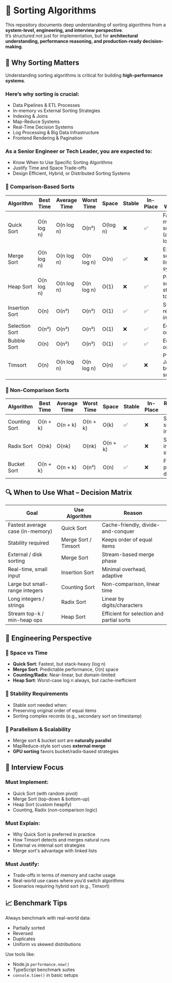 # 🔁 Sorting Algorithms

This repository documents deep understanding of sorting algorithms from a **system-level, engineering, and interview perspective**.  
It’s structured not just for implementation, but for **architectural understanding, performance reasoning, and production-ready decision-making**.


## 🎯 Why Sorting Matters

Understanding sorting algorithms is critical for building **high-performance systems**.

### Here’s why sorting is crucial:

- Data Pipelines & ETL Processes
- In-memory vs External Sorting Strategies
- Indexing & Joins
- Map-Reduce Systems
- Real-Time Decision Systems
- Log Processing & Big Data Infrastructure
- Frontend Rendering & Pagination

### As a Senior Engineer or Tech Leader, you are expected to:

- Know When to Use Specific Sorting Algorithms
- Justify Time and Space Trade-offs
- Design Efficient, Hybrid, or Distributed Sorting Systems


### 🔹 Comparison-Based Sorts

| Algorithm      | Best Time    | Average Time | Worst Time   | Space    | Stable | In-Place | Real-World Use                             |
| -------------- | ------------ | ------------ | ------------ | -------- | ------ | -------- | ------------------------------------------ |
| Quick Sort     | O(n log n)   | O(n log n)   | O(n²)        | O(log n) | ❌     | ✅       | Fast in-memory sort (arrays, logs)         |
| Merge Sort     | O(n log n)   | O(n log n)   | O(n log n)   | O(n)     | ✅     | ❌       | External sort (linked lists, file systems) |
| Heap Sort      | O(n log n)   | O(n log n)   | O(n log n)   | O(1)     | ❌     | ✅       | Priority scheduling, streaming top-k       |
| Insertion Sort | O(n)         | O(n²)        | O(n²)        | O(1)     | ✅     | ✅       | Small data, real-time insertions           |
| Selection Sort | O(n²)        | O(n²)        | O(n²)        | O(1)     | ❌     | ✅       | Educational only                           |
| Bubble Sort    | O(n)         | O(n²)        | O(n²)        | O(1)     | ✅     | ✅       | Educational only                           |
| Timsort        | O(n)         | O(n log n)   | O(n log n)   | O(n)     | ✅     | ❌       | Python, Java, JS built-in sort             |


### 🔹 Non-Comparison Sorts

| Algorithm         | Best Time    | Average Time  | Worst Time    | Space    | Stable | In-Place | Real-World Use               |
| ----------------- | ------------ | ------------- | ------------- | -------- | ------ | -------- | ---------------------------- |
| Counting Sort     | O(n + k)     | O(n + k)      | O(n + k)      | O(k)     | ✅     | ❌       | Sorting small-range integers |
| Radix Sort        | O(nk)        | O(nk)         | O(nk)         | O(n + k) | ✅     | ❌       | Sorting integers, strings    |
| Bucket Sort       | O(n + k)     | O(n + k)      | O(n²)         | O(n)     | ✅     | ❌       | Floating-point distributions |


## 🔍 When to Use What – Decision Matrix

| Goal                             | Use Algorithm        | Reason                                    |
| -------------------------------- | -------------------- | ----------------------------------------- |
| Fastest average case (in-memory) | Quick Sort           | Cache-friendly, divide-and-conquer        |
| Stability required               | Merge Sort / Timsort | Keeps order of equal items                |
| External / disk sorting          | Merge Sort           | Stream-based merge phase                  |
| Real-time, small input           | Insertion Sort       | Minimal overhead, adaptive                |
| Large but small-range integers   | Counting Sort        | Non-comparison, linear time               |
| Long integers / strings          | Radix Sort           | Linear by digits/characters               |
| Stream top-k / min-heap ops      | Heap Sort            | Efficient for selection and partial sorts |


## 🔩 Engineering Perspective

### 🔸 Space vs Time

- **Quick Sort**: Fastest, but stack-heavy (log n)
- **Merge Sort**: Predictable performance, O(n) space
- **Counting/Radix**: Near-linear, but domain-limited
- **Heap Sort**: Worst-case log n always, but cache-inefficient

### 🔸 Stability Requirements

- Stable sort needed when:
- Preserving original order of equal items
- Sorting complex records (e.g., secondary sort on timestamp)

### 🔸 Parallelism & Scalability

- Merge sort & bucket sort are **naturally parallel**
- MapReduce-style sort uses **external merge**
- **GPU sorting** favors bucket/radix-based strategies


## 🧪 Interview Focus

### Must Implement:

- Quick Sort (with random pivot)
- Merge Sort (top-down & bottom-up)
- Heap Sort (custom heapify)
- Counting, Radix (non-comparison logic)

### Must Explain:

- Why Quick Sort is preferred in practice
- How Timsort detects and merges natural runs
- External vs internal sort strategies
- Merge sort's advantage with linked lists

### Must Justify:

- Trade-offs in terms of memory and cache usage
- Real-world use cases where you’d switch algorithms
- Scenarios requiring hybrid sort (e.g., Timsort)


## 📈 Benchmark Tips

Always benchmark with real-world data:

- Partially sorted
- Reversed
- Duplicates
- Uniform vs skewed distributions

Use tools like:

- Node.js `performance.now()`
- TypeScript benchmark suites
- `console.time()` in basic setups